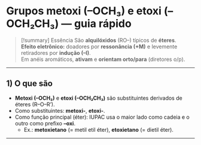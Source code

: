 # Grupos **metoxi** (–OCH₃) e **etoxi** (–OCH₂CH₃) — guia rápido

> [!summary] Essência
> São **alquilóxidos** (RO–) típicos de **éteres**.  
> **Efeito eletrônico:** doadores por **ressonância (+M)** e levemente retiradores por **indução (–I)**.  
> Em anéis aromáticos, **ativam** e **orientam orto/para** (diretores o/p).

---

## 1) O que são
- **Metoxi (–OCH₃)** e **etoxi (–OCH₂CH₃)** são substituintes derivados de éteres ($\text{R–O–R'}$).  
- Como substituintes: **metoxi-**, **etoxi-**.  
- Como função principal (éter): IUPAC usa o maior lado como cadeia e o outro como prefixo **–oxi**.
  - Ex.: **metoxietano** (= metil etil éter), **etoxietano** (= dietil éter).

---
